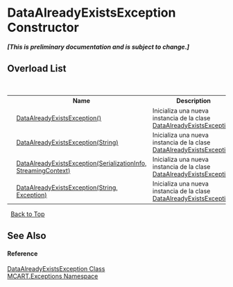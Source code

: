 # DataAlreadyExistsException Constructor 
 _**\[This is preliminary documentation and is subject to change.\]**_


## Overload List
&nbsp;<table><tr><th></th><th>Name</th><th>Description</th></tr><tr><td>![Public method](media/pubmethod.gif "Public method")</td><td><a href="cd5a6185-3a1a-44d0-421e-a54a02c9714f">DataAlreadyExistsException()</a></td><td>
Inicializa una nueva instancia de la clase <a href="d38f8a1d-34a7-b250-a201-95b3ecbe72d1">DataAlreadyExistsException</a>.</td></tr><tr><td>![Public method](media/pubmethod.gif "Public method")</td><td><a href="eb72df05-5a9c-4670-b497-418310a7ea9d">DataAlreadyExistsException(String)</a></td><td>
Inicializa una nueva instancia de la clase <a href="d38f8a1d-34a7-b250-a201-95b3ecbe72d1">DataAlreadyExistsException</a>.</td></tr><tr><td>![Protected method](media/protmethod.gif "Protected method")</td><td><a href="b56fea52-223c-38f7-272f-e465cf3c7ea3">DataAlreadyExistsException(SerializationInfo, StreamingContext)</a></td><td>
Inicializa una nueva instancia de la clase <a href="d38f8a1d-34a7-b250-a201-95b3ecbe72d1">DataAlreadyExistsException</a>.</td></tr><tr><td>![Public method](media/pubmethod.gif "Public method")</td><td><a href="b3b45178-f435-a94a-215d-c6d54dacc5ea">DataAlreadyExistsException(String, Exception)</a></td><td>
Inicializa una nueva instancia de la clase <a href="d38f8a1d-34a7-b250-a201-95b3ecbe72d1">DataAlreadyExistsException</a>.</td></tr></table>&nbsp;
<a href="#dataalreadyexistsexception-constructor">Back to Top</a>

## See Also


#### Reference
<a href="d38f8a1d-34a7-b250-a201-95b3ecbe72d1">DataAlreadyExistsException Class</a><br /><a href="36e6166c-cb29-ee06-1b8a-ebc61fae7b0a">MCART.Exceptions Namespace</a><br />